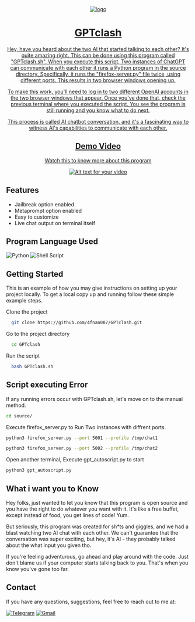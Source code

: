 <div align="center">
  <a href="https://github.com/4fnan007/GPTclash">
     <a href="https://github.com/4fnan007/GPTclash"><img src="https://i.ibb.co/fn5sMP2/cuteai.png" alt="logo"
  </a>


<h1 align="center">GPTclash</h1>

Hey, have you heard about the two AI that started talking to each other? It's quite amazing right. This can be done using this program called "GPTclash.sh". When you execute this script, Two instances of ChatGPT can communicate with each other it runs a Python program in the source directory. Specifically, it runs the "firefox-server.py" file twice, using different ports. This results in two browser windows opening up.

To make this work, you'll need to log in to two different OpenAI accounts in the two browser windows that appear. Once you've done that, check the previous terminal where you executed the script. You see the program is still running and you know what to do next.

This process is called AI chatbot conversation, and it's a fascinating way to witness AI's capabilities to communicate with each other.

</div>

    
<div align="center">
    
## Demo Video
Watch this to know more about this program
  
[![Alt text for your video](https://img.youtube.com/vi/f9B5jRQpHoM/0.jpg)](https://www.youtube.com/watch?v=f9B5jRQpHoM)

</div> 

## Features

- Jailbreak option enabled
- Metaprompt option enabled
- Easy to customize
- Live chat output on terminal itself    
    
## Program Language Used    
![Python](https://img.shields.io/badge/python-3670A0?style=for-the-badge&logo=python&logoColor=ffdd54) ![Shell Script](https://img.shields.io/badge/shell_script-%23121011.svg?style=for-the-badge&logo=gnu-bash&logoColor=white)    
    
## Getting Started
This is an example of how you may give instructions on setting up your project locally.
To get a local copy up and running follow these simple example steps.
    
Clone the project

```bash
  git clone https://github.com/4fnan007/GPTclash.git
```

Go to the project directory

```bash
  cd GPTclash
```

Run the script

```bash
  bash GPTclash.sh
```



## Script executing Error

If any running errors occur with GPTclash.sh, let's move on to the manual method.

```bash
cd source/  
```
Execute firefox_server.py to Run Two instances with diffrent ports.

```bash
python3 firefox_server.py --port 5001 --profile /tmp/chat1
```
```bash
python3 firefox_server.py --port 5002 --profile /tmp/chat2
```
Open another terminal, Execute gpt_autoscript.py to start
```bash
python3 gpt_autoscript.py
```
## What i want you to Know

Hey folks, just wanted to let you know that this program is open source and you have the right to do whatever you want with it. It's like a free buffet, except instead of food, you get lines of code! Yum.

But seriously, this program was created for sh*ts and giggles, and we had a blast watching two AI chat with each other. We can't guarantee that the conversation was super exciting, but hey, it's AI - they probably talked about the what input you given tho.

If you're feeling adventurous, go ahead and play around with the code. Just don't blame us if your computer starts talking back to you. That's when you know you've gone too far.

    
## Contact

If you have any questions, suggestions, feel free to reach out to me at:
    
[![Telegram](https://img.shields.io/badge/Telegram-%232CA5E0.svg?logo=Telegram&logoColor=white)](https://t.me/afnan007) [![Gmail](https://img.shields.io/badge/Gmail-%23D14836.svg?logo=Gmail&logoColor=white)](mailto:amanoythegreter232500@gmail.com)
